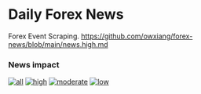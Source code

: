 # Daily Forex News

Forex Event Scraping.
https://github.com/owxiang/forex-news/blob/main/news.high.md
### News impact
[![all](https://img.shields.io/badge/all-forex--news-blue.svg)](https://github.com/owxiang/forex-news/blob/main/news.all.md)
[![high](https://img.shields.io/badge/high-forex--news-red.svg)](https://github.com/owxiang/forex-news/blob/main/news.high.md)
[![moderate](https://img.shields.io/badge/moderate-forex--news-yellow.svg)](https://github.com/owxiang/forex-news/blob/main/news.moderate.md)
[![low](https://img.shields.io/badge/low-forex--news-green.svg)](https://github.com/owxiang/forex-news/blob/main/news.low.md)
